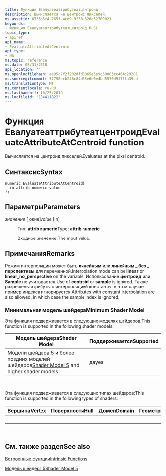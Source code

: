 ```yaml
---
title: Функция Евалуатеаттрибутеатцентроид
description: Вычисляется на центроид пикселей.
ms.assetid: 6735b3f4-765f-4cd9-9f38-326a52709021
keywords:
- Функция Евалуатеаттрибутеатцентроид HLSL
topic_type:
- apiref
api_name:
- EvaluateAttributeAtCentroid
api_type:
- NA
ms.topic: reference
ms.date: 05/31/2018
api_location: ''
ms.openlocfilehash: ee95c7f2f202dfd0065e5e9c30003cc46fd29281
ms.sourcegitcommit: 57758ecb246c84d65e6e0e4bd5570d9176fa39cd
ms.translationtype: MT
ms.contentlocale: ru-RU
ms.lasthandoff: 10/25/2019
ms.locfileid: "104411822"
---
```

# <a name="evaluateattributeatcentroid-function"></a><span data-ttu-id="98707-104">Функция Евалуатеаттрибутеатцентроид</span><span class="sxs-lookup"><span data-stu-id="98707-104">EvaluateAttributeAtCentroid function</span></span>

<span data-ttu-id="98707-105">Вычисляется на центроид пикселей.</span><span class="sxs-lookup"><span data-stu-id="98707-105">Evaluates at the pixel centroid.</span></span>

## <a name="syntax"></a><span data-ttu-id="98707-106">Синтаксис</span><span class="sxs-lookup"><span data-stu-id="98707-106">Syntax</span></span>

``` syntax
numeric EvaluateAttributeAtCentroid(
  in attrib numeric value
);
```

## <a name="parameters"></a><span data-ttu-id="98707-107">Параметры</span><span class="sxs-lookup"><span data-stu-id="98707-107">Parameters</span></span>

<dl> <dt>

<span data-ttu-id="98707-108">*значение* \[ окне\]</span><span class="sxs-lookup"><span data-stu-id="98707-108">*value* \[in\]</span></span>
</dt> <dd>

<span data-ttu-id="98707-109">Тип: **attrib numeric**</span><span class="sxs-lookup"><span data-stu-id="98707-109">Type: **attrib numeric**</span></span>

<span data-ttu-id="98707-110">Входное значение.</span><span class="sxs-lookup"><span data-stu-id="98707-110">The input value.</span></span>

</dd> </dl>

## <a name="remarks"></a><span data-ttu-id="98707-111">Примечания</span><span class="sxs-lookup"><span data-stu-id="98707-111">Remarks</span></span>

<span data-ttu-id="98707-112">Режим интерполяции может быть **линейным** или **линейным \_ без \_ перспективы** для переменной.</span><span class="sxs-lookup"><span data-stu-id="98707-112">Interpolation mode can be **linear** or **linear\_no\_perspective** on the variable.</span></span> <span data-ttu-id="98707-113">Использование **центроид** или **Sample** не учитывается.</span><span class="sxs-lookup"><span data-stu-id="98707-113">Use of **centroid** or **sample** is ignored.</span></span> <span data-ttu-id="98707-114">Также разрешены атрибуты с интерполяцией константы. в этом случае пример индекса игнорируется.</span><span class="sxs-lookup"><span data-stu-id="98707-114">Attributes with constant interpolation are also allowed, in which case the sample index is ignored.</span></span>

### <a name="minimum-shader-model"></a><span data-ttu-id="98707-115">Минимальная модель шейдера</span><span class="sxs-lookup"><span data-stu-id="98707-115">Minimum Shader Model</span></span>

<span data-ttu-id="98707-116">Эта функция поддерживается в следующих моделях шейдеров.</span><span class="sxs-lookup"><span data-stu-id="98707-116">This function is supported in the following shader models.</span></span>



| <span data-ttu-id="98707-117">Модель шейдера</span><span class="sxs-lookup"><span data-stu-id="98707-117">Shader Model</span></span>                                                                | <span data-ttu-id="98707-118">Поддерживается</span><span class="sxs-lookup"><span data-stu-id="98707-118">Supported</span></span> |
|-----------------------------------------------------------------------------|-----------|
| <span data-ttu-id="98707-119">[Модели шейдера 5](d3d11-graphics-reference-sm5.md) и более поздних моделей шейдеров</span><span class="sxs-lookup"><span data-stu-id="98707-119">[Shader Model 5](d3d11-graphics-reference-sm5.md) and higher shader models</span></span> | <span data-ttu-id="98707-120">да</span><span class="sxs-lookup"><span data-stu-id="98707-120">yes</span></span>       |



 

<span data-ttu-id="98707-121">Эта функция поддерживается в следующих типах шейдеров:</span><span class="sxs-lookup"><span data-stu-id="98707-121">This function is supported in the following types of shaders:</span></span>



| <span data-ttu-id="98707-122">Вершина</span><span class="sxs-lookup"><span data-stu-id="98707-122">Vertex</span></span> | <span data-ttu-id="98707-123">Поверхности</span><span class="sxs-lookup"><span data-stu-id="98707-123">Hull</span></span> | <span data-ttu-id="98707-124">Домен</span><span class="sxs-lookup"><span data-stu-id="98707-124">Domain</span></span> | <span data-ttu-id="98707-125">Геометрия</span><span class="sxs-lookup"><span data-stu-id="98707-125">Geometry</span></span> | <span data-ttu-id="98707-126">Пиксель</span><span class="sxs-lookup"><span data-stu-id="98707-126">Pixel</span></span> | <span data-ttu-id="98707-127">Вычисления</span><span class="sxs-lookup"><span data-stu-id="98707-127">Compute</span></span> |
|--------|------|--------|----------|-------|---------|
|        |      |        |          | <span data-ttu-id="98707-128">x</span><span class="sxs-lookup"><span data-stu-id="98707-128">x</span></span>     |         |



 

## <a name="see-also"></a><span data-ttu-id="98707-129">См. также раздел</span><span class="sxs-lookup"><span data-stu-id="98707-129">See also</span></span>

<dl> <dt>

[<span data-ttu-id="98707-130">Встроенные функции</span><span class="sxs-lookup"><span data-stu-id="98707-130">Intrinsic Functions</span></span>](dx-graphics-hlsl-intrinsic-functions.md)
</dt> <dt>

[<span data-ttu-id="98707-131">Модель шейдера 5</span><span class="sxs-lookup"><span data-stu-id="98707-131">Shader Model 5</span></span>](d3d11-graphics-reference-sm5.md)
</dt> </dl>

 

 




